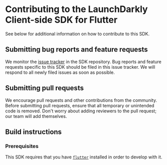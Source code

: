 # Contributing to the LaunchDarkly Client-side SDK for Flutter

See below for additional information on how to contribute to this SDK.

## Submitting bug reports and feature requests

We monitor the [issue tracker](https://github.com/andre-paraense/launchdarkly_flutter/issues) in the SDK repository. Bug reports and feature requests specific to this SDK should be filed in this issue tracker. We will respond to all newly filed issues as soon as possible.

## Submitting pull requests

We encourage pull requests and other contributions from the community. Before submitting pull requests, ensure that all temporary or unintended code is removed. Don't worry about adding reviewers to the pull request; our team will add themselves.

## Build instructions

### Prerequisites

This SDK requires that you have [`flutter`](https://flutter.dev/docs/get-started/install) installed in order to develop with it.
